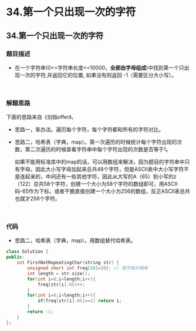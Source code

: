 # 34.第一个只出现一次的字符


## 34.第一个只出现一次的字符

### 题目描述  

- 在一个字符串(0<=字符串长度<=10000，**全部由字母组成**)中找到第一个只出现一次的字符,并返回它的位置, 如果没有则返回 -1（需要区分大小写）。

&nbsp;

### 解题思路  

下面的思路来自《剑指offer》。

- 思路一，笨办法。遍历每个字符，每个字符都和所有的字符对比。

- 思路二，哈希表（字典，map）。第一次遍历的时候统计每个字符出现的次数，第二次遍历的时候查看字符串中每个字符出现的次数是否等于1。

  如果不能用标准库中的map的话，可以用数组来解决，因为题目的字符串中只有字母，因此大小写字母加起来总共48个字符，但是ASCII表中大小写字符不是连起来的，中间还有一些其他字符，因此从大写的A（65）到小写的z（122）总共58个字符，创建一个大小为58个字符的数组即可，用ASCII码-65作为下标。或者干脆直接创建一个大小为256的数组，反正ASCII表总共也就才256个字符。   


&nbsp;

### 代码 

- 思路二，哈希表（字典，map）。用数组替代哈希表。

```c++
class Solution {
public:
    int FirstNotRepeatingChar(string str) {
        unsigned short int freq[58]={0}; // 用于统计频率
        int length = str.size();
        for(int i=0;i<length;i++){
            freq[str[i]-65]++;
        }
        for(int i=0;i<length;i++){
            if(freq[str[i]-65]==1) return i;
        }
        return -1;
    }
};
```




